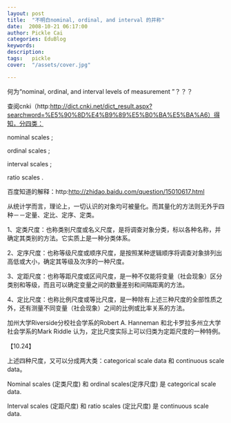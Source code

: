 ```yaml
---
layout: post  
title:  "不明白nominal, ordinal, and interval 的并称"
date:  2008-10-21 06:17:00
author: Pickle Cai  
categories: EduBlog  
keywords: 
description:   
tags:	pickle   
cover:  "/assets/cover.jpg"  

---
```


何为“nominal, ordinal, and interval levels of measurement ”？？？



查阅cnki（http:http://dict.cnki.net/dict_result.aspx?searchword=%E5%90%8D%E4%B9%89%E5%B0%BA%E5%BA%A6）得知，分四类：



nominal scales ;



ordinal scales ;



interval  scales ;



ratio scales .



百度知道的解释：http:http://zhidao.baidu.com/question/15010617.html



从统计学而言，理论上，一切认识的对象均可被量化。而其量化的方法则无外乎四种－－定量、定比、定序、定类。 



1、定类尺度：也称类别尺度或名义尺度，是将调查对象分类，标以各种名称，并确定其类别的方法。它实质上是一种分类体系。 



2、定序尺度：也称等级尺度或顺序尺度，是按照某种逻辑顺序将调查对象排列出高低或大小，确定其等级及次序的一种尺度。 



3、定距尺度：也称等距尺度或区间尺度，是一种不仅能将变量（社会现象）区分类别和等级，而且可以确定变量之间的数量差别和间隔距离的方法。 



4、定比尺度：也称比例尺度或等比尺度，是一种除有上述三种尺度的全部性质之外，还有测量不同变量（社会现象）之间的比例或比率关系的方法。



加州大学Riverside分校社会学系的Robert A. Hanneman 和北卡罗拉多州立大学社会学系的Mark Riddle 认为，定比尺度实际上可以归类为定距尺度的一种特例。



【10.24】



上述四种尺度，又可以分成两大类：categorical scale data 和 continuous scale data。



Nominal scales (定类尺度) 和 ordinal scales(定序尺度) 是 categorical scale data.



Interval scales (定距尺度) 和 ratio scales (定比尺度) 是 continuous scale data.



		    
